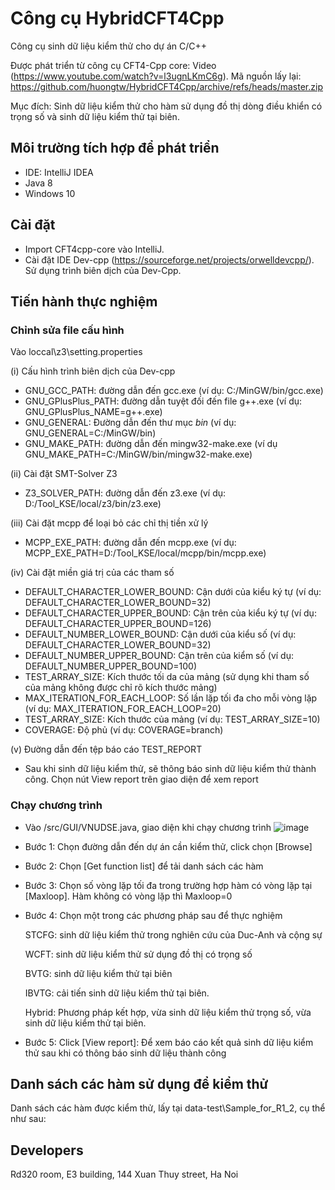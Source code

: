 # Công cụ HybridCFT4Cpp 
Công cụ sinh dữ liệu kiểm thử cho dự án C/C++

Được phát triển từ công cụ CFT4-Cpp core: Video (https://www.youtube.com/watch?v=l3ugnLKmC6g). Mã nguồn lấy lại: https://github.com/huongtw/HybridCFT4Cpp/archive/refs/heads/master.zip

Mục đích: Sinh dữ liệu kiểm thử cho hàm sử dụng đồ thị dòng điều khiển có trọng số và sinh dữ liệu kiểm thử tại biên.

## Môi trường tích hợp để phát triển
* IDE: IntelliJ IDEA 
* Java 8
* Windows 10

## Cài đặt
- Import CFT4cpp-core vào  IntelliJ.
- Cài đặt IDE Dev-cpp (https://sourceforge.net/projects/orwelldevcpp/). Sử dụng trình biên dịch của Dev-Cpp.

## Tiến hành thực nghiệm
### Chỉnh sửa file cấu hình

Vào loccal\z3\setting.properties

(i) Cấu hình trình biên dịch của Dev-cpp
+ GNU_GCC_PATH: đường dẫn đến gcc.exe (ví dụ: C:/MinGW/bin/gcc.exe)
+ GNU_GPlusPlus_PATH: đường dẫn tuyệt đối đến file g++.exe (ví dụ: GNU_GPlusPlus_NAME=g++.exe)
+ GNU_GENERAL: Đường dẫn đến thư mục *bin* (ví dụ: GNU_GENERAL=C:/MinGW/bin)
+ GNU_MAKE_PATH: đường dẫn đến mingw32-make.exe (ví dụ GNU_MAKE_PATH=C:/MinGW/bin/mingw32-make.exe)

(ii) Cài đặt SMT-Solver Z3
+ Z3_SOLVER_PATH: đường dẫn đến z3.exe (ví dụ: D:/Tool_KSE/local/z3/bin/z3.exe)

(iii) Cài đặt mcpp để loại bỏ các chỉ thị tiền xử lý
+ MCPP_EXE_PATH: đường dẫn đến mcpp.exe (ví dụ: MCPP_EXE_PATH=D:/Tool_KSE/local/mcpp/bin/mcpp.exe)

(iv) Cài đặt miền giá trị của các tham số
+ DEFAULT_CHARACTER_LOWER_BOUND: Cận dưới của kiểu ký tự (ví dụ: DEFAULT_CHARACTER_LOWER_BOUND=32)
+ DEFAULT_CHARACTER_UPPER_BOUND: Cận trên của kiểu ký tự (ví dụ: DEFAULT_CHARACTER_UPPER_BOUND=126)
+ DEFAULT_NUMBER_LOWER_BOUND: Cận dưới của kiểu số (ví dụ: DEFAULT_CHARACTER_LOWER_BOUND=32)
+ DEFAULT_NUMBER_UPPER_BOUND: Cận trên của kiểm số (ví dụ: DEFAULT_NUMBER_UPPER_BOUND=100)
+ TEST_ARRAY_SIZE: Kích thước tối da của mảng (sử dụng khi tham số của mảng không được chỉ rõ kích thước mảng)
+ MAX_ITERATION_FOR_EACH_LOOP: Số lần lặp tối đa cho mỗi vòng lặp (ví dụ: MAX_ITERATION_FOR_EACH_LOOP=20)
+ TEST_ARRAY_SIZE: Kích thước của mảng (ví dụ: TEST_ARRAY_SIZE=10)
+ COVERAGE: Độ phủ (ví dụ: COVERAGE=branch)

(v) Đường dẫn đến tệp báo cáo TEST_REPORT
+ Sau khi sinh dữ liệu kiểm thử, sẽ thông báo sinh dữ liệu kiểm thử thành công.  Chọn nút View report trên giao diện để xem report

### Chạy chương trình
- Vào /src/GUI/VNUDSE.java, giao diện khi chạy chương trình
![image](https://user-images.githubusercontent.com/38599931/202668871-1ef3203d-6382-4bf7-8a39-3767ce4b0595.png)
* Bước 1: Chọn đường dẫn đến dự án cần kiểm thử, click chọn [Browse]
* Bước 2: Chọn [Get function list] để tải danh sách các hàm
* Bước 3: Chọn số vòng lặp tối đa trong trường hợp hàm có vòng lặp tại [Maxloop]. Hàm không có vòng lặp thì Maxloop=0
* Bước 4: Chọn một trong các phương pháp sau để thực nghiệm

  STCFG: sinh dữ liệu kiểm thử trong nghiên cứu của Duc-Anh và cộng sự
  
  WCFT: sinh dữ liệu kiểm thử sử dụng đồ thị có trọng số
  
  BVTG: sinh dữ liệu kiểm thử tại biên
  
  IBVTG: cải tiến sinh dữ liệu kiểm thử tại biên.
  
  Hybrid: Phương pháp kết hợp, vừa sinh dữ liệu kiểm thử trọng số, vừa sinh dữ liệu kiểm thử tại biên.
  
* Bước 5: Click [View report]: Để xem báo cáo kết quả sinh dữ liệu kiểm thử sau khi có thông báo sinh dữ liệu thành công

## Danh sách các hàm sử dụng để kiểm thử

Danh sách các hàm được kiểm thử, lấy tại data-test\Sample_for_R1_2, cụ thể như sau:

## Developers
Rd320 room, E3 building, 144 Xuan Thuy street, Ha Noi
